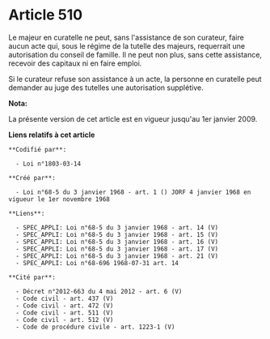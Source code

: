 # Article 510

Le majeur en curatelle ne peut, sans l'assistance de son curateur, faire aucun acte qui, sous le régime de la tutelle des
majeurs, requerrait une autorisation du conseil de famille. Il ne peut non plus, sans cette assistance, recevoir des capitaux
ni en faire emploi.

Si le curateur refuse son assistance à un acte, la personne en curatelle peut demander au juge des tutelles une autorisation
supplétive.

**Nota:**

La présente version de cet article est en vigueur jusqu'au 1er janvier 2009.

**Liens relatifs à cet article**

	**Codifié par**:

	  - Loi n°1803-03-14

	**Créé par**:

	  - Loi n°68-5 du 3 janvier 1968 - art. 1 () JORF 4 janvier 1968 en vigueur le 1er novembre 1968

	**Liens**:

	  - SPEC_APPLI: Loi n°68-5 du 3 janvier 1968 - art. 14 (V)
	  - SPEC_APPLI: Loi n°68-5 du 3 janvier 1968 - art. 15 (V)
	  - SPEC_APPLI: Loi n°68-5 du 3 janvier 1968 - art. 16 (V)
	  - SPEC_APPLI: Loi n°68-5 du 3 janvier 1968 - art. 17 (V)
	  - SPEC_APPLI: Loi n°68-5 du 3 janvier 1968 - art. 21 (V)
	  - SPEC_APPLI: Loi n°68-696 1968-07-31 art. 14

	**Cité par**:

	  - Décret n°2012-663 du 4 mai 2012 - art. 6 (V)
	  - Code civil - art. 437 (V)
	  - Code civil - art. 472 (V)
	  - Code civil - art. 511 (V)
	  - Code civil - art. 512 (V)
	  - Code de procédure civile - art. 1223-1 (V)

